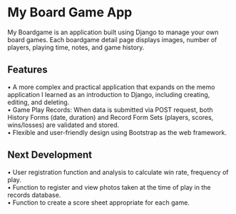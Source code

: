 # My Board Game App
My Boardgame is an application built using Django to manage your own board games. 
Each boardgame detail page displays images, number of players, playing time, notes, and game history.
## Features
• A more complex and practical application that expands on the memo application I learned as an introduction to Django, including creating, editing, and deleting.  
• Game Play Records: When data is submitted via POST request, both History Forms (date, duration) and Record Form Sets (players, scores, wins/losses) are validated and stored.  
• Flexible and user-friendly design using Bootstrap as the web framework.  
## Next Development
• User registration function and analysis to calculate win rate, frequency of play.  
• Function to register and view photos taken at the time of play in the records database.  
• Function to create a score sheet appropriate for each game.  

